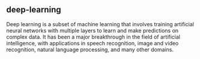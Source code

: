 ## deep-learning
Deep learning is a subset of machine learning that involves training artificial neural networks with multiple layers to learn and make predictions on complex data. It has been a major breakthrough in the field of artificial intelligence, with applications in speech recognition, image and video recognition, natural language processing, and many other domains.

